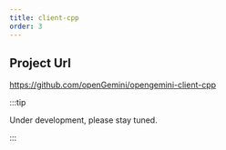 ```yaml
---
title: client-cpp
order: 3
---
```


## **Project Url**

https://github.com/openGemini/opengemini-client-cpp



:::tip

Under development, please stay tuned.

:::
